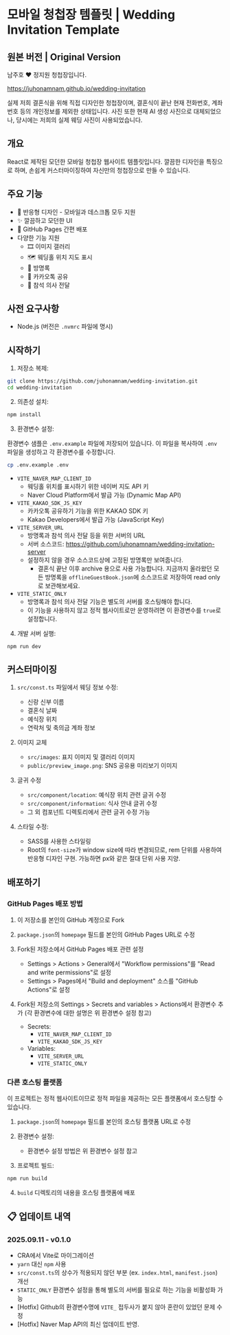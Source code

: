 # 모바일 청첩장 템플릿 | Wedding Invitation Template

## 원본 버전 | Original Version

남주호 ❤️ 정지원 청첩장입니다.

https://juhonamnam.github.io/wedding-invitation

실제 저희 결혼식을 위해 직접 디자인한 청첩장이며, 결혼식이 끝난 현재 전화번호, 계좌번호 등의 개인정보를 제외한 상태입니다. 사진 또한 현재 AI 생성 사진으로 대체되었으나, 당시에는 저희의 실제 웨딩 사진이 사용되었습니다.

## 개요

React로 제작된 모던한 모바일 청첩장 웹사이트 템플릿입니다. 깔끔한 디자인을 특징으로 하며, 손쉽게 커스터마이징하여 자신만의 청첩장으로 만들 수 있습니다.

## 주요 기능

- 📱 반응형 디자인 - 모바일과 데스크톱 모두 지원
- ✨ 깔끔하고 모던한 UI
- 🚀 GitHub Pages 간편 배포
- 다양한 기능 지원
    - 🎞️ 이미지 갤러리
    - 🗺️ 웨딩홀 위치 지도 표시
    - 💌 방명록
    - 💬 카카오톡 공유
    - 🎯 참석 의사 전달

## 사전 요구사항

- Node.js (버전은 `.nvmrc` 파일에 명시)

## 시작하기

1. 저장소 복제:

```bash
git clone https://github.com/juhonamnam/wedding-invitation.git
cd wedding-invitation
```

2. 의존성 설치:

```bash
npm install
```

3. 환경변수 설정:

환경변수 샘플은 `.env.example` 파일에 저장되어 있습니다. 이 파일을 복사하여 `.env` 파일을 생성하고 각 환경변수를 수정합니다.

```bash
cp .env.example .env
```

- `VITE_NAVER_MAP_CLIENT_ID`
    - 웨딩홀 위치를 표시하기 위한 네이버 지도 API 키
    - Naver Cloud Platform에서 발급 가능 (Dynamic Map API)
- `VITE_KAKAO_SDK_JS_KEY`
    - 카카오톡 공유하기 기능을 위한 KAKAO SDK 키
    - Kakao Developers에서 발급 가능 (JavaScript Key)
- `VITE_SERVER_URL`
    - 방명록과 참석 의사 전달 등을 위한 서버의 URL
    - 서버 소스코드: https://github.com/juhonamnam/wedding-invitation-server
    - 설정하지 않을 경우 소스코드상에 고정된 방명록만 보여줍니다.
        - 결혼식 끝난 이후 archive 용으로 사용 가능합니다. 지금까지 올라왔던 모든 방명록을 `offlineGuestBook.json`에 소스코드로 저장하여 read only로 보관해보세요.
- `VITE_STATIC_ONLY`
    - 방명록과 참석 의사 전달 기능은 별도의 서버를 호스팅해야 합니다.
    - 이 기능을 사용하지 않고 정적 웹사이트로만 운영하려면 이 환경변수를 `true`로 설정합니다.

4. 개발 서버 실행:

```bash
npm run dev
```

## 커스터마이징

1. `src/const.ts` 파일에서 웨딩 정보 수정:
    - 신랑 신부 이름
    - 결혼식 날짜
    - 예식장 위치
    - 연락처 및 축의금 계좌 정보

2. 이미지 교체
    - `src/images`: 표지 이미지 및 갤러리 이미지
    - `public/preview_image.png`: SNS 공유용 미리보기 이미지

3. 글귀 수정
    - `src/component/location`: 예식장 위치 관련 글귀 수정
    - `src/component/information`: 식사 안내 글귀 수정
    - 그 외 컴포넌트 디렉토리에서 관련 글귀 수정 가능

4. 스타일 수정:
    - SASS를 사용한 스타일링
    - Root의 `font-size`가 window size에 따라 변경되므로, rem 단위를 사용하여 반응형 디자인 구현. 가능하면 px와 같은 절대 단위 사용 지양.

## 배포하기

### GitHub Pages 배포 방법

1. 이 저장소를 본인의 GitHub 계정으로 Fork

2. `package.json`의 `homepage` 필드를 본인의 GitHub Pages URL로 수정

3. Fork된 저장소에서 GitHub Pages 배포 관련 설정
    - Settings > Actions > General에서 "Workflow permissions"를 "Read and write permissions"로 설정
    - Settings > Pages에서 "Build and deployment" 소스를 "GitHub Actions"로 설정

4. Fork된 저장소의 Settings > Secrets and variables > Actions에서 환경변수 추가 (각 환경변수에 대한 설명은 위 환경변수 설정 참고)
    - Secrets:
        - `VITE_NAVER_MAP_CLIENT_ID`
        - `VITE_KAKAO_SDK_JS_KEY`
    - Variables:
        - `VITE_SERVER_URL`
        - `VITE_STATIC_ONLY`

### 다른 호스팅 플랫폼

이 프로젝트는 정적 웹사이트이므로 정적 파일을 제공하는 모든 플랫폼에서 호스팅할 수 있습니다.

1. `package.json`의 `homepage` 필드를 본인의 호스팅 플랫폼 URL로 수정

2. 환경변수 설정:
    - 환경변수 설정 방법은 위 환경변수 설정 참고

3. 프로젝트 빌드:

```bash
npm run build
```

4. `build` 디렉토리의 내용을 호스팅 플랫폼에 배포

## 📋 업데이트 내역

### 2025.09.11 - v0.1.0

- CRA에서 Vite로 마이그레이션
- `yarn` 대신 `npm` 사용
- `src/const.ts`의 상수가 적용되지 않던 부분 (ex. `index.html`, `manifest.json`) 개선
- `STATIC_ONLY` 환경변수 설정을 통해 별도의 서버를 필요로 하는 기능을 비활성화 가능
- [Hotfix] Github의 환경변수명에 `VITE_` 접두사가 붙지 않아 혼란이 있었던 문제 수정
- [Hotfix] Naver Map API의 최신 업데이트 반영.
